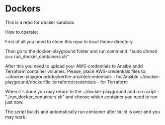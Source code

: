 # Dockers
This is a repo for docker sandbox


How to operate:

First of all you need to clone this repo to local /home directory.

Then go to the docker-playground folder and run command: "sudo chmod a+x run_docker_containers.sh"

After this you need to upload your AWS-credentials to Ansibe andd Terraform container volumes.
Please, place AWS-credentials files to: 
  ~/docker-playground/dockerfile-ansible/credentials - for Ansible
  ~/docker-playground/dockerfile-terraform/credentials - for Terraform

When it`s done you may return to the ~/docker-playground and run script - "./run_docker_containers.sh" and choose which container you need to run just now.

The script builds and automatically run container after build is over and you may work.
